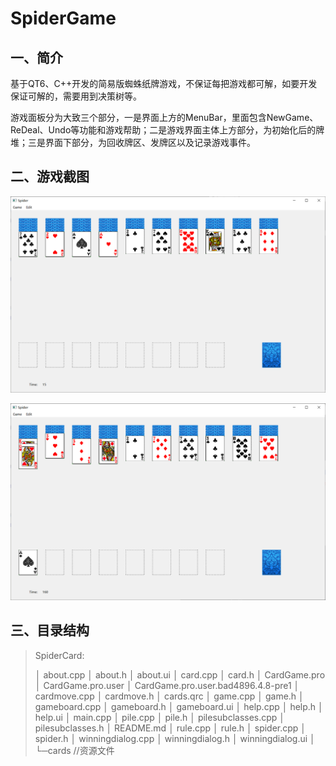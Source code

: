 # SpiderGame

## 一、简介

基于QT6、C++开发的简易版蜘蛛纸牌游戏，不保证每把游戏都可解，如要开发保证可解的，需要用到决策树等。

游戏面板分为大致三个部分，一是界面上方的MenuBar，里面包含NewGame、ReDeal、Undo等功能和游戏帮助；二是游戏界面主体上方部分，为初始化后的牌堆；三是界面下部分，为回收牌区、发牌区以及记录游戏事件。

## 二、游戏截图

![游戏截图](./%E6%B8%B8%E6%88%8F%E6%88%AA%E5%9B%BE1.png)

![游戏截图2](./%E6%B8%B8%E6%88%8F%E6%88%AA%E5%9B%BE2.png)

## 三、目录结构

> SpiderCard:
>
> │  about.cpp
> │  about.h
> │  about.ui
> │  card.cpp
> │  card.h
> │  CardGame.pro
> │  CardGame.pro.user
> │  CardGame.pro.user.bad4896.4.8-pre1
> │  cardmove.cpp
> │  cardmove.h
> │  cards.qrc
> │  game.cpp
> │  game.h
> │  gameboard.cpp
> │  gameboard.h
> │  gameboard.ui
> │  help.cpp
> │  help.h
> │  help.ui
> │  main.cpp
> │  pile.cpp
> │  pile.h
> │  pilesubclasses.cpp
> │  pilesubclasses.h
> │  README.md
> │  rule.cpp
> │  rule.h
> │  spider.cpp
> │  spider.h
> │  winningdialog.cpp
> │  winningdialog.h
> │  winningdialog.ui
> │  
> └─cards	//资源文件

